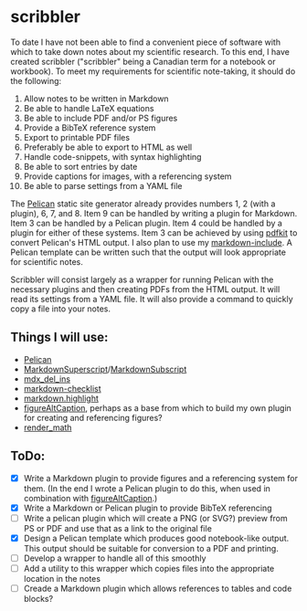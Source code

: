 # scribbler
To date I have not been able to find a convenient piece of software with which
to take down notes about my scientific research. To this end, I have created
scribbler ("scribbler" being a Canadian term for a notebook or workbook). To
meet my requirements for scientific note-taking, it should do the following:

1. Allow notes to be written in Markdown
2. Be able to handle LaTeX equations
3. Be able to include PDF and/or PS figures
4. Provide a BibTeX reference system
5. Export to printable PDF files
6. Preferably be able to export to HTML as well
7. Handle code-snippets, with syntax highlighting
8. Be able to sort entries by date
9. Provide captions for images, with a referencing system
1. Be able to parse settings from a YAML file

The [Pelican](http://blog.getpelican.com/) static site generator already
provides numbers 1, 2 (with a plugin), 6, 7, and 8. Item 9 can be handled
by writing a plugin for Markdown. Item 3 can be handled by a Pelican plugin.
Item 4 could be handled by a plugin for either of these systems. Item 3 can
be achieved by using [pdfkit](https://github.com/JazzCore/python-pdfkit) to
convert Pelican's HTML output. I also plan to use my
[markdown-include](https://github.com/cmacmackin/markdown-include). A Pelican
template can be written such that the output will look appropriate for
scientific notes.

Scribbler will consist largely as a wrapper for running Pelican with the
necessary plugins and then creating PDFs from the HTML output. It will read
its settings from a YAML file. It will
also provide a command to quickly copy a file into your notes.

## Things I will use:
- [Pelican](https://github.com/getpelican/pelican)
- [MarkdownSuperscript](https://pypi.python.org/pypi/MarkdownSuperscript)/[MarkdownSubscript](https://pypi.python.org/pypi/MarkdownSuperscript)
- [mdx_del_ins](https://pypi.python.org/pypi/mdx_del_ins)
- [markdown-checklist](https://github.com/FND/markdown-checklist)
- [markdown.highlight](https://github.com/ribalba/markdown.highlight)
- [figureAltCaption](https://github.com/jdittrich/figureAltCaption), perhaps as
  a base from which to build my own plugin for creating and referencing figures?
- [render_math](https://github.com/getpelican/pelican-plugins/tree/master/render_math)

## ToDo:
- [x] Write a Markdown plugin to provide figures and a referencing system
      for them. (In the end I wrote a Pelican plugin to do this, when used
	  in combination with
	  [figureAltCaption](https://github.com/jdittrich/figureAltCaption).)
- [x] Write a Markdown or Pelican plugin to provide BibTeX referencing
- [ ] Write a pelican plugin which will create a PNG (or SVG?) preview from
      PS or PDF and use that as a link to the original file
- [x] Design a Pelican template which produces good notebook-like output. This
      output should be suitable for conversion to a PDF and printing.
- [ ] Develop a wrapper to handle all of this smoothly
- [ ] Add a utility to this wrapper which copies files into the appropriate
      location in the notes
- [ ] Creade a Markdown plugin which allows references to tables and code
	  blocks?

